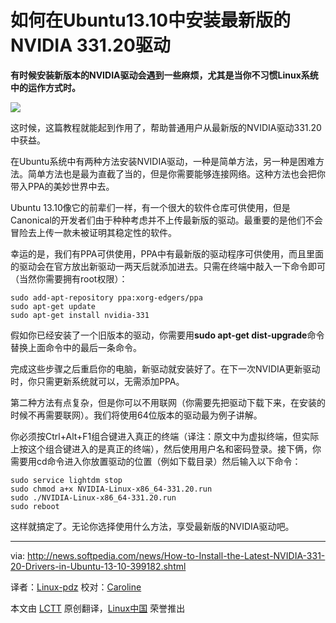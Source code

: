 如何在Ubuntu13.10中安装最新版的NVIDIA 331.20驱动
===

**有时候安装新版本的NVIDIA驱动会遇到一些麻烦，尤其是当你不习惯Linux系统中的运作方式时。**

![](http://i1-news.softpedia-static.com/images/news2/How-to-Install-the-Latest-NVIDIA-331-20-Drivers-in-Ubuntu-13-10-399182-2.jpg)

这时候，这篇教程就能起到作用了，帮助普通用户从最新版的NVIDIA驱动331.20中获益。

在Ubuntu系统中有两种方法安装NVIDIA驱动，一种是简单方法，另一种是困难方法。简单方法也是最为直截了当的，但是你需要能够连接网络。这种方法也会把你带入PPA的美妙世界中去。

Ubuntu 13.10像它的前辈们一样，有一个很大的软件仓库可供使用，但是Canonical的开发者们由于种种考虑并不上传最新版的驱动。最重要的是他们不会冒险去上传一款未被证明其稳定性的软件。

幸运的是，我们有PPA可供使用，PPA中有最新版的驱动程序可供使用，而且里面的驱动会在官方放出新驱动一两天后就添加进去。只需在终端中敲入一下命令即可（当然你需要拥有root权限）：

	sudo add-apt-repository ppa:xorg-edgers/ppa
    sudo apt-get update
    sudo apt-get install nvidia-331

假如你已经安装了一个旧版本的驱动，你需要用**sudo apt-get dist-upgrade**命令替换上面命令中的最后一条命令。

完成这些步骤之后重启你的电脑，新驱动就安装好了。在下一次NVIDIA更新驱动时，你只需更新系统就可以，无需添加PPA。

第二种方法有点复杂，但是你可以不用联网（你需要先把驱动下载下来，在安装的时候不再需要联网）。我们将使用64位版本的驱动最为例子讲解。

你必须按Ctrl+Alt+F1组合键进入真正的终端（译注：原文中为虚拟终端，但实际上按这个组合键进入的是真正的终端），然后使用用户名和密码登录。接下俩，你需要用cd命令进入你放置驱动的位置（例如下载目录）然后输入以下命令：

	sudo service lightdm stop 
    sudo chmod a+x NVIDIA-Linux-x86_64-331.20.run
    sudo ./NVIDIA-Linux-x86_64-331.20.run
    sudo reboot

这样就搞定了。无论你选择使用什么方法，享受最新版的NVIDIA驱动吧。

--------------------------------------------------------------------------------

via: http://news.softpedia.com/news/How-to-Install-the-Latest-NVIDIA-331-20-Drivers-in-Ubuntu-13-10-399182.shtml

译者：[Linux-pdz](https://github.com/Linux-pdz) 校对：[Caroline](https://github.com/carolinewuyan)

本文由 [LCTT](https://github.com/LCTT/TranslateProject) 原创翻译，[Linux中国](http://linux.cn/) 荣誉推出

[1]:
[2]: 
[3]:
[4]:
[5]:
[6]:
[7]:
[8]:
[9]:
[10]:
[11]:
[12]:
